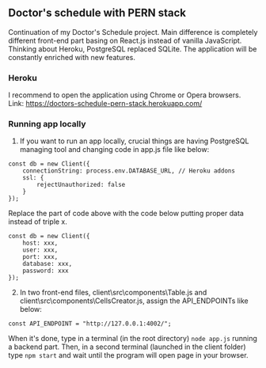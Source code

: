 ## Doctor's schedule with PERN stack
Continuation of my Doctor's Schedule project. Main difference is completely different front-end part basing on React.js instead of vanilla JavaScript. Thinking about Heroku, PostgreSQL replaced SQLite. The application will be constantly enriched with new features.
### Heroku
I recommend to open the application using Chrome or Opera browsers.
Link: https://doctors-schedule-pern-stack.herokuapp.com/
### Running app locally
1. If you want to run an app locally, crucial things are having PostgreSQL managing tool and changing code in app.js file like below:
```
const db = new Client({
    connectionString: process.env.DATABASE_URL, // Heroku addons
    ssl: {
        rejectUnauthorized: false
    }
});
```
Replace the part of code above with the code below putting proper data instead of triple x.
```
const db = new Client({
    host: xxx,
    user: xxx,
    port: xxx,
    database: xxx,
    password: xxx
});
```
2. In two front-end files, client\src\components\Table.js and client\src\components\CellsCreator.js, assign the API_ENDPOINTs like below:
```
const API_ENDPOINT = "http://127.0.0.1:4002/";
```
When it's done, type in a terminal (in the root directory) ```node app.js``` running a backend part. Then, in a second terminal (launched in the client folder) type ```npm start``` and wait until the program will open page in your browser.
